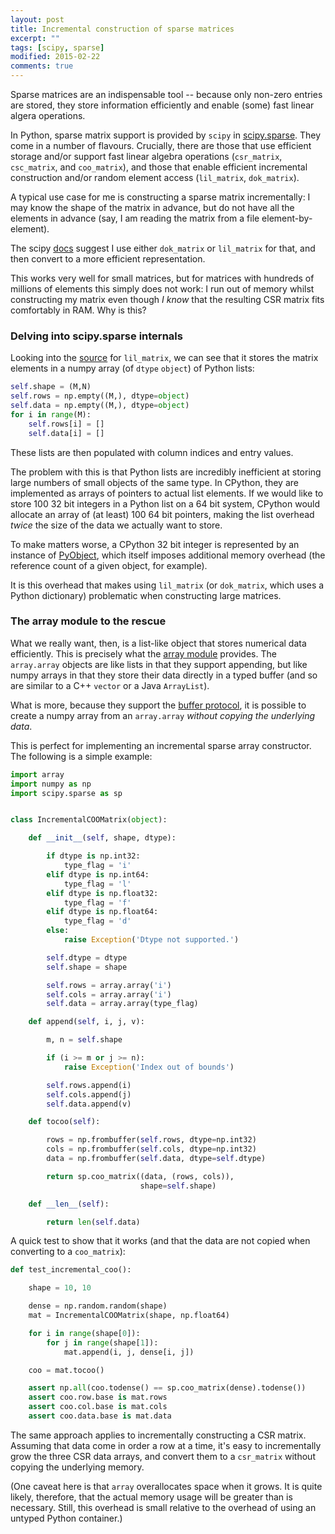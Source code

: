 ```yaml
---
layout: post
title: Incremental construction of sparse matrices
excerpt: ""
tags: [scipy, sparse]
modified: 2015-02-22
comments: true
---
```


Sparse matrices are an indispensable tool -- because only non-zero entries are stored, they store information efficiently and enable (some) fast linear algera operations.

In Python, sparse matrix support is provided by `scipy` in [scipy.sparse](http://docs.scipy.org/doc/scipy/reference/sparse.html). They come in a number of flavours. Crucially, there are those that use efficient storage and/or support fast linear algebra operations (`csr_matrix`, `csc_matrix`, and `coo_matrix`), and those that enable efficient incremental construction and/or random element access (`lil_matrix`, `dok_matrix`).

A typical use case for me is constructing a sparse matrix incrementally: I may know the shape of the matrix in advance, but do not have all the elements in advance (say, I am reading the matrix from a file element-by-element).

The scipy [docs](http://docs.scipy.org/doc/scipy/reference/sparse.html#usage-information) suggest I use either `dok_matrix` or `lil_matrix` for that, and then convert to a more efficient representation. 

This works very well for small matrices, but for matrices with hundreds of millions of elements this simply does not work: I run out of memory whilst constructing my matrix even though _I know_ that the resulting CSR matrix fits comfortably in RAM. Why is this?

### Delving into scipy.sparse internals

Looking into the [source](https://github.com/scipy/scipy/blob/master/scipy/sparse/lil.py) for `lil_matrix`, we can see that it stores the matrix elements in a numpy array (of `dtype` `object`) of Python lists:

```python
self.shape = (M,N)
self.rows = np.empty((M,), dtype=object)
self.data = np.empty((M,), dtype=object)
for i in range(M):
    self.rows[i] = []
    self.data[i] = []
```

These lists are then populated with column indices and entry values.

The problem with this is that Python lists are incredibly inefficient at storing large numbers of small objects of the same type. In CPython, they are implemented as arrays of pointers to actual list elements. If we would like to store 100 32 bit integers in a Python list on a 64 bit system, CPython would allocate an array of (at least) 100 64 bit pointers, making the list overhead _twice_ the size of the data we actually want to store.

To make matters worse, a CPython 32 bit integer is represented by an instance of [PyObject](https://docs.python.org/2/c-api/structures.html#c.PyObject), which itself imposes additional memory overhead (the reference count of a given object, for example).

It is this overhead that makes using `lil_matrix` (or `dok_matrix`, which uses a Python dictionary) problematic when constructing large matrices.

### The array module to the rescue

What we really want, then, is a list-like object that stores numerical data efficiently. This is precisely what the [array module](https://docs.python.org/2/library/array.html) provides. The `array.array` objects are like lists in that they support appending, but like numpy arrays in that they store their data directly in a typed buffer (and so are similar to a C++ `vector` or a Java `ArrayList`).

What is more, because they support the [buffer protocol](https://jakevdp.github.io/blog/2014/05/05/introduction-to-the-python-buffer-protocol/), it is possible to create a numpy array from an `array.array` _without copying the underlying data_.

This is perfect for implementing an incremental sparse array constructor. The following is a simple example:

```python
import array
import numpy as np
import scipy.sparse as sp


class IncrementalCOOMatrix(object):

    def __init__(self, shape, dtype):

        if dtype is np.int32:
            type_flag = 'i'
        elif dtype is np.int64:
            type_flag = 'l'
        elif dtype is np.float32:
            type_flag = 'f'
        elif dtype is np.float64:
            type_flag = 'd'
        else:
            raise Exception('Dtype not supported.')

        self.dtype = dtype
        self.shape = shape

        self.rows = array.array('i')
        self.cols = array.array('i')
        self.data = array.array(type_flag)

    def append(self, i, j, v):

        m, n = self.shape

        if (i >= m or j >= n):
            raise Exception('Index out of bounds')

        self.rows.append(i)
        self.cols.append(j)
        self.data.append(v)

    def tocoo(self):

        rows = np.frombuffer(self.rows, dtype=np.int32)
        cols = np.frombuffer(self.cols, dtype=np.int32)
        data = np.frombuffer(self.data, dtype=self.dtype)

        return sp.coo_matrix((data, (rows, cols)),
                             shape=self.shape)

    def __len__(self):

        return len(self.data)
```

A quick test to show that it works (and that the data are not copied when converting to a `coo_matrix`):
```python
def test_incremental_coo():

    shape = 10, 10

    dense = np.random.random(shape)
    mat = IncrementalCOOMatrix(shape, np.float64)

    for i in range(shape[0]):
        for j in range(shape[1]):
            mat.append(i, j, dense[i, j])

    coo = mat.tocoo()

    assert np.all(coo.todense() == sp.coo_matrix(dense).todense())
    assert coo.row.base is mat.rows
    assert coo.col.base is mat.cols
    assert coo.data.base is mat.data
```

The same approach applies to incrementally constructing a CSR matrix. Assuming that data come in order a row at a time, it's easy to incrementally grow the three CSR data arrays, and convert them to a `csr_matrix` without copying the underlying memory.

(One caveat here is that `array` overallocates space when it grows. It is quite likely, therefore, that the actual memory usage will be greater than is necessary. Still, this overhead is small relative to the overhead of using an untyped Python container.)
